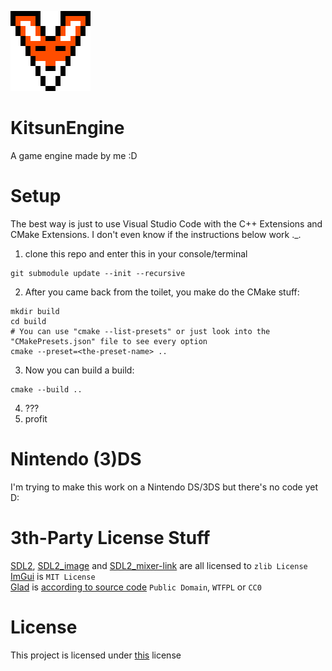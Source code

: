 ![KitsunEngine Logo][kitsunengine-logo]

# KitsunEngine

A game engine made by me :D

# Setup

The best way is just to use Visual Studio Code with the C++ Extensions and CMake Extensions. I don't even know if the instructions below work ._.

1. clone this repo and enter this in your console/terminal
```shell
git submodule update --init --recursive
```
2. After you came back from the toilet, you make do the CMake stuff:
```shell
mkdir build
cd build
# You can use "cmake --list-presets" or just look into the "CMakePresets.json" file to see every option
cmake --preset=<the-preset-name> .. 
```
3. Now you can build a build:
```shell
cmake --build ..
```
4. ???
5. profit

# Nintendo (3)DS 

I'm trying to make this work on a Nintendo DS/3DS but there's no code yet D:

# 3th-Party License Stuff

[SDL2][sdl2-link], [SDL2_image][sdl2_image-link] and [SDL2_mixer-link][sdl2_mixer-link] are all licensed to `zlib License`  
[ImGui][imgui-link] is `MIT License`  
[Glad][glad-link] is [according to source code][glad-source-link] `Public Domain`, `WTFPL` or `CC0`

# License

This project is licensed under [this][license-link] license

[sdl2-link]: https://github.com/libsdl-org/SDL
[sdl2_image-link]: https://github.com/libsdl-org/SDL_image
[sdl2_mixer-link]: https://github.com/libsdl-org/SDL_mixer

[imgui-link]: https://github.com/ocornut/imgui
[glad-link]: https://glad.dav1d.de/
[glad-source-link]: https://github.com/Dav1dde/glad

[kitsunengine-logo]: ./brand/logo.png
[license-link]: ./LICENSE